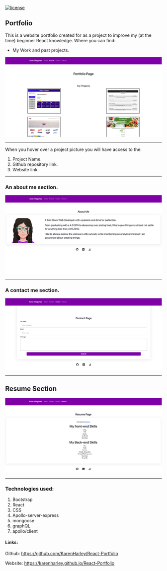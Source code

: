 [![license](https://img.shields.io/github/license/DAVFoundation/captain-n3m0.svg?style=flat-square)](https://github.com/DAVFoundation/captain-n3m0/blob/master/LICENSE)

## Portfolio

This is a website portfolio created for as a project to improve my (at the time) beginner React knowledge. Where you can find:



- My Work and past projects.

![Picture work section](pics/portfolio.png)

---

When you hover over a project picture you will have access to the:
1. Project Name.
2. Github repository link.
3. Website link.

---

### An about me section.

![Picture of About me section](pics/aboutMe.png)

---

### A contact me section.

![Picture of contact me section](pics/contact.png)

---

## Resume Section

![Picture of website intro](pics/resume.png)

---
### Technologies used:

1. Bootstrap
2. React
3. CSS
4. Apollo-server-express
5. mongoose
6. graphQL
7. apollo/client


#### Links:

Github:
https://github.com/KarenHarley/React-Portfolio

Website:
https://karenharley.github.io/React-Portfolio

